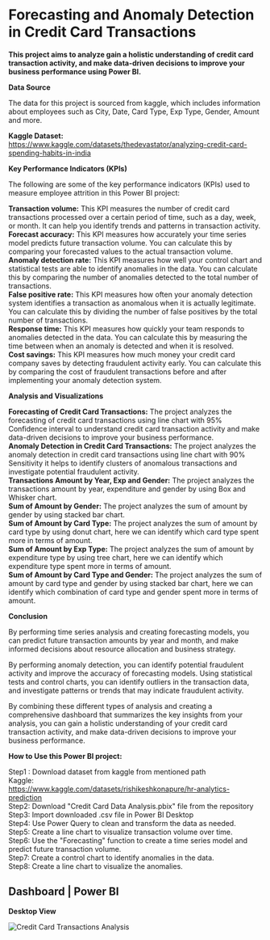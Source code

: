 **<h1>Forecasting and Anomaly Detection in Credit Card Transactions</h1>**  

**This project aims to analyze gain a holistic understanding of credit card transaction activity, and make data-driven decisions to improve your business performance using Power BI.**  

**Data Source**  

The data for this project is sourced from kaggle, which includes information about employees such as City, Date, Card Type, Exp Type, Gender, Amount and more.   

**Kaggle Dataset:**  
https://www.kaggle.com/datasets/thedevastator/analyzing-credit-card-spending-habits-in-india  


**Key Performance Indicators (KPIs)**  

The following are some of the key performance indicators (KPIs) used to measure employee attrition in this Power BI project:  

**Transaction volume:** This KPI measures the number of credit card transactions processed over a certain period of time, such as a day, week, or month. It can help you identify trends and patterns in transaction activity.  
**Forecast accuracy:** This KPI measures how accurately your time series model predicts future transaction volume. You can calculate this by comparing your forecasted values to the actual transaction volume.  
**Anomaly detection rate:** This KPI measures how well your control chart and statistical tests are able to identify anomalies in the data. You can calculate this by comparing the number of anomalies detected to the total number of transactions.  
**False positive rate:** This KPI measures how often your anomaly detection system identifies a transaction as anomalous when it is actually legitimate. You can calculate this by dividing the number of false positives by the total number of transactions.  
**Response time:** This KPI measures how quickly your team responds to anomalies detected in the data. You can calculate this by measuring the time between when an anomaly is detected and when it is resolved.  
**Cost savings:** This KPI measures how much money your credit card company saves by detecting fraudulent activity early. You can calculate this by comparing the cost of fraudulent transactions before and after implementing your anomaly detection system.  

**Analysis and Visualizations**  

**Forecasting of Credit Card Transactions:**  The project analyzes the forecasting of credit card transactions using line chart with 95% Confidence interval to understand credit card transaction activity and make data-driven decisions to improve your business performance.  
**Anomaly Detection in Credit Card Transactions:**  The project analyzes the anomaly detection in credit card transactions using line chart with 90% Sensitivity it helps to identify clusters of anomalous transactions and investigate potential fraudulent activity.  
**Transactions Amount by Year, Exp and Gender:** The project analyzes the transactions amount by year, expenditure and gender by using Box and Whisker chart.  
**Sum of Amount by Gender:** The project analyzes the sum of amount by gender by using stacked bar chart.  
**Sum of Amount by Card Type:** The project analyzes the sum of amount by card type by using donut chart, here we can identify which card type spent more in terms of amount.  
**Sum of Amount by Exp Type:** The project analyzes the sum of amount by expenditure type by using tree chart, here we can identify which expenditure type spent more in terms of amount.  
**Sum of Amount by Card Type and Gender:** The project analyzes the sum of amount by card type and gender by using stacked bar chart, here we can identify which combination of card type and gender spent more in terms of amount.  

**Conclusion**  

By performing time series analysis and creating forecasting models, you can predict future transaction amounts by year and month, and make informed decisions about resource allocation and business strategy.  

By performing anomaly detection, you can identify potential fraudulent activity and improve the accuracy of forecasting models. Using statistical tests and control charts, you can identify outliers in the transaction data, and investigate patterns or trends that may indicate fraudulent activity.  

By combining these different types of analysis and creating a comprehensive dashboard that summarizes the key insights from your analysis, you can gain a holistic understanding of your credit card transaction activity, and make data-driven decisions to improve your business performance.  


**How to Use this Power BI project:**

Step1 : Download dataset from kaggle from mentioned path  
Kaggle:  
https://www.kaggle.com/datasets/rishikeshkonapure/hr-analytics-prediction  
Step2: Download "Credit Card Data Analysis.pbix" file from the repository  
Step3: Import downloaded .csv file in Power BI Desktop  
Step4: Use Power Query to clean and transform the data as needed.  
Step5: Create a line chart to visualize transaction volume over time.  
Step6: Use the "Forecasting" function to create a time series model and predict future transaction volume.  
Step7: Create a control chart to identify anomalies in the data.  
Step8: Create a line chart to visualize the anomalies.  

**<h2>Dashboard | Power BI</h2>**  

**Desktop View**  

![Credit Card Transactions Analysis](https://user-images.githubusercontent.com/47376889/230768482-141f7f68-8347-479b-bdd5-2faf6ba8b253.JPG)

